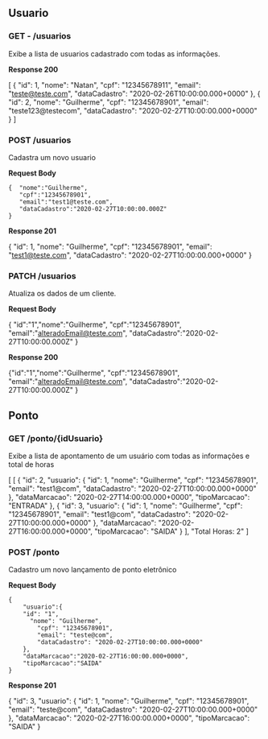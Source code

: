 ## Usuario

### GET - /usuarios
Exibe a lista de usuarios cadastrado com todas as informações.

**Response 200**

[
    {
        "id": 1,
        "nome": "Natan",
        "cpf": "12345678911",
        "email": "teste@teste.com",
        "dataCadastro": "2020-02-26T10:00:00.000+0000"
    },
    {
        "id": 2,
        "nome": "Guilherme",
        "cpf": "12345678901",
        "email": "teste123@testecom",
        "dataCadastro": "2020-02-27T10:00:00.000+0000"
    }
]



### POST /usuarios
Cadastra um novo usuario


**Request Body**

	{  "nome":"Guilherme",
	   "cpf":"12345678901",
	   "email":"test1@teste.com",
	   "dataCadastro":"2020-02-27T10:00:00.000Z"
	}


**Response 201**

{
    "id": 1,
    "nome": "Guilherme",
    "cpf": "12345678901",
    "email": "test1@teste.com",
    "dataCadastro": "2020-02-27T10:00:00.000+0000"
}


### PATCH /usuarios
Atualiza os dados de um cliente. 

**Request Body**

{
"id":"1","nome":"Guilherme",
"cpf":"12345678901",
"email":"alteradoEmail@teste.com",
"dataCadastro":"2020-02-27T10:00:00.000Z"
}

**Response 200**

{"id":"1","nome":"Guilherme",
"cpf":"12345678901",
"email":"alteradoEmail@teste.com",
"dataCadastro":"2020-02-27T10:00:00.000Z"
}


## Ponto

### GET /ponto/{idUsuario}
Exibe a lista de apontamento de um usuário com todas as informações e total de horas


[
    [
        {
            "id": 2,
            "usuario": {
                "id": 1,
                "nome": "Guilherme",
                "cpf": "12345678901",
                "email": "test1@com",
                "dataCadastro": "2020-02-27T10:00:00.000+0000"
            },
            "dataMarcacao": "2020-02-27T14:00:00.000+0000",
            "tipoMarcacao": "ENTRADA"
        },
        {
            "id": 3,
            "usuario": {
                "id": 1,
                "nome": "Guilherme",
                "cpf": "12345678901",
                "email": "test1@com",
                "dataCadastro": "2020-02-27T10:00:00.000+0000"
            },
            "dataMarcacao": "2020-02-27T16:00:00.000+0000",
            "tipoMarcacao": "SAIDA"
        }
    ],
    "Total Horas: 2"
]

### POST /ponto
Cadastro um novo lançamento de ponto eletrônico

**Request Body**

	{
		"usuario":{
		"id": "1",
		  "nome": "Guilherme",
			"cpf": "12345678901",
			"email": "teste@com",
			"dataCadastro": "2020-02-27T10:00:00.000+0000"
		},
		"dataMarcacao":"2020-02-27T16:00:00.000+0000",
		"tipoMarcacao":"SAIDA"
	}


**Response 201**

{
    "id": 3,
    "usuario": {
        "id": 1,
        "nome": "Guilherme",
        "cpf": "12345678901",
        "email": "teste@com",
        "dataCadastro": "2020-02-27T10:00:00.000+0000"
    },
    "dataMarcacao": "2020-02-27T16:00:00.000+0000",
    "tipoMarcacao": "SAIDA"
}

